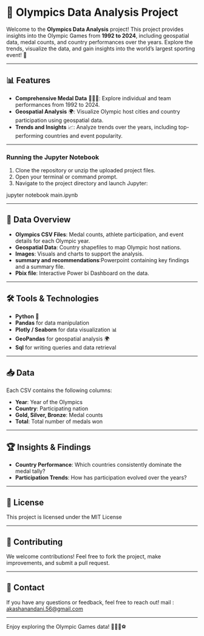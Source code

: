 
🏅 Olympics Data Analysis Project
=================================


Welcome to the **Olympics Data Analysis** project! This project provides insights into the Olympic Games from **1992 to 2024**, including geospatial data, medal counts, and country performances over the years. Explore the trends, visualize the data, and gain insights into the world’s largest sporting event! 🎉

    

* * *

📊 Features
-----------

*   **Comprehensive Medal Data** 🥇🥈🥉: Explore individual and team performances from 1992 to 2024.
*   **Geospatial Analysis** 🌍: Visualize Olympic host cities and country participation using geospatial data.
*   **Trends and Insights** 📈: Analyze trends over the years, including top-performing countries and event popularity.

* * *

    

### Running the Jupyter Notebook

1.  Clone the repository or unzip the uploaded project files.
2.  Open your terminal or command prompt.
3.  Navigate to the project directory and launch Jupyter:

jupyter notebook main.ipynb
    

* * *

📂 Data Overview
----------------

*   **Olympics CSV Files**: Medal counts, athlete participation, and event details for each Olympic year.
*   **Geospatial Data**: Country shapefiles to map Olympic host nations.
*   **Images**: Visuals and charts to support the analysis.
*   **summary and recommendations**:Powerpoint containing key findings and a summary file.
*   **Pbix file**: Interactive Power bi Dashboard on the data.

* * *

🛠️ Tools & Technologies
------------------------

*   **Python** 🐍
*   **Pandas** for data manipulation
*   **Plotly / Seaborn** for data visualization 📊
*   **GeoPandas** for geospatial analysis 🌍
*   **Sql** for writing queries and data retrieval



* * *

📥  Data
--------------------

Each CSV contains the following columns:

*   **Year**: Year of the Olympics
*   **Country**: Participating nation
*   **Gold, Silver, Bronze**: Medal counts
*   **Total**: Total number of medals won

* * *

🏆 Insights & Findings
----------------------

*   **Country Performance**: Which countries consistently dominate the medal tally?
*   **Participation Trends**: How has participation evolved over the years?


* * *

📑 License
----------

This project is licensed under the MIT License 

* * *

🤝 Contributing
---------------

We welcome contributions! Feel free to fork the project, make improvements, and submit a pull request.

* * *

💌 Contact
----------

If you have any questions or feedback, feel free to reach out!
mail : akashanandani.56@gmail.com

* * *

Enjoy exploring the Olympic Games data! 🏃‍♂️🎯⚽
